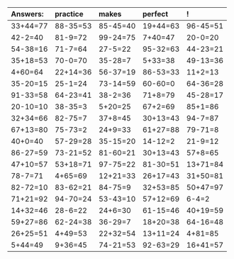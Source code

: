 | Answers: | practice | makes | perfect | ! |
| :--- | :--- | :--- | :--- | :--- |
| 33+44=77 | 88-35=53 | 85-45=40 | 19+44=63 | 96-45=51 | 
| 42-2=40 | 81-9=72 | 99-24=75 | 7+40=47 | 20-0=20 | 
| 54-38=16 | 71-7=64 | 27-5=22 | 95-32=63 | 44-23=21 | 
| 35+18=53 | 70-0=70 | 35-28=7 | 5+33=38 | 49-13=36 | 
| 4+60=64 | 22+14=36 | 56-37=19 | 86-53=33 | 11+2=13 | 
| 35-20=15 | 25-1=24 | 73-14=59 | 60-60=0 | 64-36=28 | 
| 91-33=58 | 64-23=41 | 38-2=36 | 71+8=79 | 45-28=17 | 
| 20-10=10 | 38-35=3 | 5+20=25 | 67+2=69 | 85+1=86 | 
| 32+34=66 | 82-75=7 | 37+8=45 | 30+13=43 | 94-7=87 | 
| 67+13=80 | 75-73=2 | 24+9=33 | 61+27=88 | 79-71=8 | 
| 40+0=40 | 57-29=28 | 35-15=20 | 14-12=2 | 21-9=12 | 
| 86-27=59 | 73-21=52 | 81-60=21 | 30+13=43 | 57+8=65 | 
| 47+10=57 | 53+18=71 | 97-75=22 | 81-30=51 | 13+71=84 | 
| 78-7=71 | 4+65=69 | 12+21=33 | 26+17=43 | 31+50=81 | 
| 82-72=10 | 83-62=21 | 84-75=9 | 32+53=85 | 50+47=97 | 
| 71+21=92 | 94-70=24 | 53-43=10 | 57+12=69 | 6-4=2 | 
| 14+32=46 | 28-6=22 | 24+6=30 | 61-15=46 | 40+19=59 | 
| 59+27=86 | 62-24=38 | 36-29=7 | 18+20=38 | 64-16=48 | 
| 26+25=51 | 4+49=53 | 22+32=54 | 13+11=24 | 4+81=85 | 
| 5+44=49 | 9+36=45 | 74-21=53 | 92-63=29 | 16+41=57 | 
